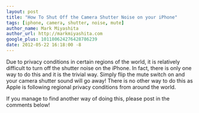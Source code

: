 ```yaml
---
layout: post
title: "How To Shut Off the Camera Shutter Noise on your iPhone"
tags: [iphone, camera, shutter, noise, mute]
author_name: Mark Miyashita
author_url: http://markmiyashita.com
google_plus: 101180624276428786239
date: 2012-05-22 16:18:00 -8
---
```


Due to privacy conditions in certain regions of the world, it is relatively difficult to turn off the shutter noise on the iPhone. In fact, there is only one way to do this and it is the trivial way. Simply flip the mute switch on and your camera shutter sound will go away! There is no other way to do this as Apple is following regional privacy conditions from around the world.

If you manage to find another way of doing this, please post in the comments below!
